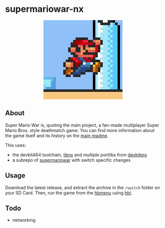 # supermariowar-nx
<p align="center"><img src="icon.jpg"></p>

## About

Super Mario War is, quoting the main project, a fan-made multiplayer Super Mario Bros. style deathmatch game. You can find more information about the game itself and its history on the [main readme](supermariowar/README.md).

This uses:
* the devkitA64 toolchain, [libnx](https://github.com/switchbrew/libnx) and multiple portlibs from [devkitpro](http://devkitpro.org)
* a subrepo of [supermariowar](https://github.com/mmatyas/supermariowar) with switch specific changes

## Usage

Download the latest release, and extract the archive in the `/switch` folder on your SD Card. Then, run the game from the [hbmenu](https://github.com/switchbrew/nx-hbmenu) using [hbl](https://github.com/switchbrew/nx-hbloader).

## Todo
* networking